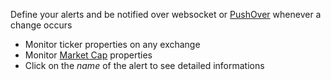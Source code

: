 Define your alerts and be notified over websocket or [PushOver](https://pushover.net/) whenever a change occurs

* Monitor ticker properties on any exchange
* Monitor [Market Cap](#/services/marketCap) properties
* Click on the _name_ of the alert to see detailed informations
